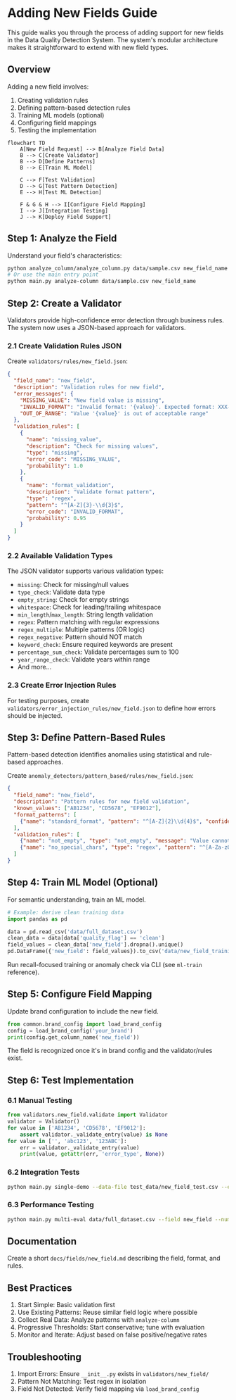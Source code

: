 # Adding New Fields Guide

This guide walks you through the process of adding support for new fields in the Data Quality Detection System. The system's modular architecture makes it straightforward to extend with new field types.

## Overview

Adding a new field involves:
1. Creating validation rules
2. Defining pattern-based detection rules
3. Training ML models (optional)
4. Configuring field mappings
5. Testing the implementation

```mermaid
flowchart TD
    A[New Field Request] --> B[Analyze Field Data]
    B --> C[Create Validator]
    B --> D[Define Patterns]
    B --> E[Train ML Model]
    
    C --> F[Test Validation]
    D --> G[Test Pattern Detection]
    E --> H[Test ML Detection]
    
    F & G & H --> I[Configure Field Mapping]
    I --> J[Integration Testing]
    J --> K[Deploy Field Support]
```

## Step 1: Analyze the Field

Understand your field's characteristics:

```bash
python analyze_column/analyze_column.py data/sample.csv new_field_name
# Or use the main entry point
python main.py analyze-column data/sample.csv new_field_name
```

## Step 2: Create a Validator

Validators provide high-confidence error detection through business rules. The system now uses a JSON-based approach for validators.

### 2.1 Create Validation Rules JSON

Create `validators/rules/new_field.json`:

```json
{
  "field_name": "new_field",
  "description": "Validation rules for new field",
  "error_messages": {
    "MISSING_VALUE": "New field value is missing",
    "INVALID_FORMAT": "Invalid format: '{value}'. Expected format: XXX-000",
    "OUT_OF_RANGE": "Value '{value}' is out of acceptable range"
  },
  "validation_rules": [
    {
      "name": "missing_value",
      "description": "Check for missing values",
      "type": "missing",
      "error_code": "MISSING_VALUE",
      "probability": 1.0
    },
    {
      "name": "format_validation",
      "description": "Validate format pattern",
      "type": "regex",
      "pattern": "^[A-Z]{3}-\\d{3}$",
      "error_code": "INVALID_FORMAT",
      "probability": 0.95
    }
  ]
}
```

### 2.2 Available Validation Types

The JSON validator supports various validation types:

- `missing`: Check for missing/null values
- `type_check`: Validate data type
- `empty_string`: Check for empty strings  
- `whitespace`: Check for leading/trailing whitespace
- `min_length`/`max_length`: String length validation
- `regex`: Pattern matching with regular expressions
- `regex_multiple`: Multiple patterns (OR logic)
- `regex_negative`: Pattern should NOT match
- `keyword_check`: Ensure required keywords are present
- `percentage_sum_check`: Validate percentages sum to 100
- `year_range_check`: Validate years within range
- And more...

### 2.3 Create Error Injection Rules  

For testing purposes, create `validators/error_injection_rules/new_field.json` to define how errors should be injected.

## Step 3: Define Pattern-Based Rules

Pattern-based detection identifies anomalies using statistical and rule-based approaches.

Create `anomaly_detectors/pattern_based/rules/new_field.json`:

```json
{
  "field_name": "new_field",
  "description": "Pattern rules for new field validation",
  "known_values": ["AB1234", "CD5678", "EF9012"],
  "format_patterns": [
    {"name": "standard_format", "pattern": "^[A-Z]{2}\\d{4}$", "confidence": 0.8, "message": "Does not match standard format"}
  ],
  "validation_rules": [
    {"name": "not_empty", "type": "not_empty", "message": "Value cannot be empty"},
    {"name": "no_special_chars", "type": "regex", "pattern": "^[A-Za-z0-9]+$", "message": "Contains special characters"}
  ]
}
```

## Step 4: Train ML Model (Optional)

For semantic understanding, train an ML model.

```python
# Example: derive clean training data
import pandas as pd

data = pd.read_csv('data/full_dataset.csv')
clean_data = data[data['quality_flag'] == 'clean']
field_values = clean_data['new_field'].dropna().unique()
pd.DataFrame({'new_field': field_values}).to_csv('data/new_field_training.csv', index=False)
```

Run recall-focused training or anomaly check via CLI (see `ml-train` reference).

## Step 5: Configure Field Mapping

Update brand configuration to include the new field.

```python
from common.brand_config import load_brand_config
config = load_brand_config('your_brand')
print(config.get_column_name('new_field'))
```

The field is recognized once it's in brand config and the validator/rules exist.

## Step 6: Test Implementation

### 6.1 Manual Testing

```python
from validators.new_field.validate import Validator
validator = Validator()
for value in ['AB1234', 'CD5678', 'EF9012']:
    assert validator._validate_entry(value) is None
for value in ['', 'abc123', '123ABC']:
    err = validator._validate_entry(value)
    print(value, getattr(err, 'error_type', None))
```

### 6.2 Integration Tests

```bash
python main.py single-demo --data-file test_data/new_field_test.csv --enable-validation --enable-pattern --enable-ml --output-dir test_results/new_field
```

### 6.3 Performance Testing

```bash
python main.py multi-eval data/full_dataset.csv --field new_field --num-samples 100 --output-dir evaluation_results/new_field
```

## Documentation

Create a short `docs/fields/new_field.md` describing the field, format, and rules.

## Best Practices

1. Start Simple: Basic validation first
2. Use Existing Patterns: Reuse similar field logic where possible
3. Collect Real Data: Analyze patterns with `analyze-column`
4. Progressive Thresholds: Start conservative; tune with evaluation
5. Monitor and Iterate: Adjust based on false positive/negative rates

## Troubleshooting

1. Import Errors: Ensure `__init__.py` exists in `validators/new_field/`
2. Pattern Not Matching: Test regex in isolation
3. Field Not Detected: Verify field mapping via `load_brand_config`